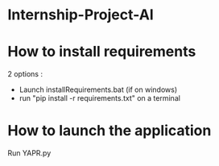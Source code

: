 # Internship-Project-AI

# How to install requirements
2 options :
- Launch installRequirements.bat (if on windows)
- run "pip install -r requirements.txt" on a terminal

# How to launch the application
Run YAPR.py
